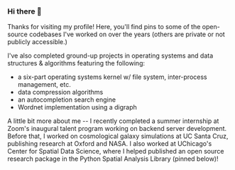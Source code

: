 ### Hi there 👋

Thanks for visiting my profile! Here, you'll find pins to some of the open-source codebases I've worked on over the years (others are private or not publicly accessible.) 

I've also completed ground-up projects in operating systems and data structures & algorithms featuring the following:
- a six-part operating systems kernel w/ file system, inter-process management, etc.
- data compression algorithms
- an autocompletion search engine
- Wordnet implementation using a digraph

A little bit more about me -- I recently completed a summer internship at Zoom's inaugural talent program working on backend server development. 
Before that, I worked on cosmological galaxy simulations at UC Santa Cruz, publishing research at Oxford and NASA. I also worked at UChicago's Center for Spatial Data Science, where I helped published an open source research package in the Python Spatial Analysis Library (pinned below)! 

<!--
**20bryan/20bryan** is a ✨ _special_ ✨ repository because its `README.md` (this file) appears on your GitHub profile.

Here are some ideas to get you started:

- 🔭 I’m currently working on ...
- 🌱 I’m currently learning ...
- 👯 I’m looking to collaborate on ...
- 🤔 I’m looking for help with ...
- 💬 Ask me about ...
- 📫 How to reach me: ...
- 😄 Pronouns: ...
- ⚡ Fun fact: ...
-->
